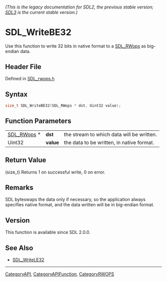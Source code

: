 ###### (This is the legacy documentation for SDL2, the previous stable version; [SDL3](https://wiki.libsdl.org/SDL3/) is the current stable version.)
# SDL_WriteBE32

Use this function to write 32 bits in native format to a [SDL_RWops](SDL_RWops) as big-endian data.

## Header File

Defined in [SDL_rwops.h](https://github.com/libsdl-org/SDL/blob/SDL2/include/SDL_rwops.h)

## Syntax

```c
size_t SDL_WriteBE32(SDL_RWops * dst, Uint32 value);
```

## Function Parameters

|                          |           |                                           |
| ------------------------ | --------- | ----------------------------------------- |
| [SDL_RWops](SDL_RWops) * | **dst**   | the stream to which data will be written. |
| Uint32                   | **value** | the data to be written, in native format. |

## Return Value

(size_t) Returns 1 on successful write, 0 on error.

## Remarks

SDL byteswaps the data only if necessary, so the application always
specifies native format, and the data written will be in big-endian format.

## Version

This function is available since SDL 2.0.0.

## See Also

- [SDL_WriteLE32](SDL_WriteLE32)

----
[CategoryAPI](CategoryAPI), [CategoryAPIFunction](CategoryAPIFunction), [CategoryRWOPS](CategoryRWOPS)

